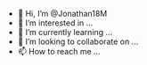 - 👋 Hi, I’m @Jonathan18M
- 👀 I’m interested in ...
- 🌱 I’m currently learning ...
- 💞️ I’m looking to collaborate on ...
- 📫 How to reach me ...

<!---
Jonathan18M/Jonathan18M is a ✨ special ✨ repository because its `README.md` (this file) appears on your GitHub profile.
You can click the Preview link to take a look at your changes.
--->
